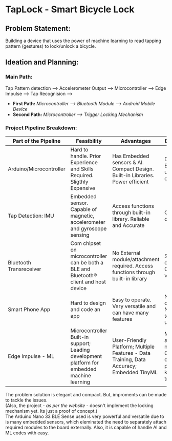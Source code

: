 # TapLock - Smart Bicycle Lock
## Problem Statement: 
Building a device that uses the power of machine learning to read tapping pattern (gestures) to lock/unlock a bicycle.
## Ideation and Planning:
### Main Path:
Tap Pattern detection --> Accelerometer Output -->  Microcontroller --> Edge Impulse --> Tap Recognision -->
- **First Path:** *Microcontroller --> Bluetooth Module --> Android Mobile Device*
- **Second Path:** *Microcontroller --> Trigger Locking Mechanism*
### Project Pipeline Breakdown:
|Part of the Pipeline | Feasibility | Advantages | Disadvantages |
| --- | --- | --- | --- |
|Arduino/Microcontroller|Hard to handle. Prior Experience and Skills Required. Sligthly Expensive| Has Embedded sensors & AI. Compact Design. Built-in Libraries. Power efficient | Difficult for Beginners to understand and code|
|Tap Detection: IMU|Embedded sensor. Capable of magnetic, accelerometer and gyroscope sensing | Access functions through built-in library. Reliable and Accurate| Challenging to code|
|Bluetooth Transreceiver|Com chipset on microcontroller can be both a BLE and Bluetooth® client and host device| No External module/attachment required. Access functions through built-in library| Short range communication. Connection not very secure |
|Smart Phone App|Hard to design and code an app|Easy to operate. Very versatile and can have many features| Not secure - can be Hacked. Not very easy to modify or update|
|Edge Impulse - ML|Microcontroller Built-in support; Leading development platform for embedded machine learning| User-Friendly Platform; Multiple Features - Data Training, Data Accuracy; Embedded TinyML|ML concepts are difficult to master. Challenging to code without prior knowledge or training|  

The problem solution is elegant and compact. But, improments can be made to tackle the issues. \
(Also, the project - *as per the website* - doesn't implement the locking mechanism yet. Its just a proof of concept.) \
The  Arduino Nano 33 BLE Sense used is very powerful and versatile due to is many embedded sensors, which eleminated the need to separately attach required modules to the board externally. Also, it is capable of handle AI and ML codes with easy.

